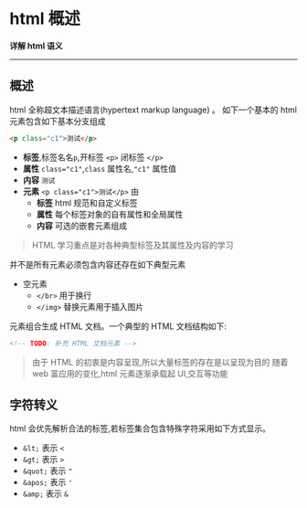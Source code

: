 # html 概述

**详解 html 语义**

----

## 概述

html 全称超文本描述语言(hypertext markup language) 。
如下一个基本的 html 元素包含如下基本分支组成

```html
<p class="c1">测试</p>
```

* **标签**,标签名名`p`,开标签 `<p>` 闭标签 `</p>`
* **属性** `class="c1"`,`class` 属性名,`"c1"` 属性值
* **内容** `测试`
* **元素** `<p class="c1">测试</p>` 由
  * **标签** html 规范和自定义标签
  * **属性** 每个标签对象的自有属性和全局属性
  * **内容** 可选的嵌套元素组成

> HTML 学习重点是对各种典型标签及其属性及内容的学习

<!-- TODO: 示例取自 https://developer.mozilla.org/en-US/docs/Learn/Getting_started_with_the_web/HTML_basics#So_what_is_HTML -->

并不是所有元素必须包含内容还存在如下典型元素

* 空元素
  * `</br>` 用于换行
  * `</img>` 替换元素用于插入图片

元素组合生成 HTML 文档。一个典型的 HTML 文档结构如下:

```html
<!-- TODO: 补充 HTML 文档元素 -->
```

> 由于 HTML 的初衷是内容呈现,所以大量标签的存在是以呈现为目的
> 随着 web 富应用的变化,html 元素逐渐承载起 UI,交互等功能

## 字符转义

html 会优先解析合法的标签,若标签集合包含特殊字符采用如下方式显示。

* `&lt;` 表示 `<`
* `&gt;` 表示 `>`
* `&quot;` 表示 `"`
* `&apos;` 表示 `'`
* `&amp;` 表示 `&`

<!-- 参见 [escape](escape.html) -->

